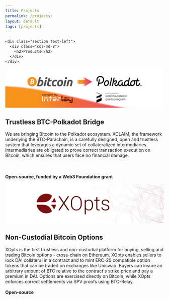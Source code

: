 ```yaml
---
title: Projects
permalink: /projects/
layout: default
tags: [projects]
---
```


<div class="main">
  <div class="container">

    <div class="section text-left">
      <div class="col-md-8">
        <h2>Products</h2>
      </div>
    </div>

  </div>
</div>
<div class="main ">
  <div class="container">
    <div class="section">
          <div class="row">
            <div class="col-lg-6">
              <div class="card">
                <div class="card-body">
                  <a href="https://medium.com/interlay/interlay-receives-w3f-grant-to-build-trustless-btc-polkadot-bridge-c4bdb40173a3">
                  <img class="d-block w-100" src="/../assets/img/projects/btc-parachain.png">
                  </a>
                    <h2>Trustless BTC-Polkadot Bridge </h2>
                  <p>
                  We are bringing Bitcoin to the Polkadot ecosystem. 
                  XCLAIM, the framework underlying the BTC-Parachain, is a carefully designed, open and trustless system that leverages a dynamic set of collateralized intermediaries. Intermediaries are obligated to prove correct transaction execution on Bitcoin, which ensures that users face no financial damage.
                  <br>
                  <br>
                  <br>
                  <br>
                  <b>Open-source, funded by a Web3 Foundation grant</b>
                  </p>
                  <div class="row">
                  <a class="nav-link" rel="tooltip" title="" data-placement="bottom" href="https://gitlab.com/interlay/btc-parachain" target="_blank" data-original-title="Gitlab repo">
                  <i class="fa fa-gitlab fa-3x"></i>
                  </a>
                  <a class="nav-link" rel="tooltip" title="" data-placement="bottom" href="https://interlay.gitlab.io/polkabtc-spec/" target="_blank" data-original-title="Specification">
                  <i class="fa fa-book fa-3x"></i>
                  </a>
                  <a class="nav-link" rel="tooltip" title="" data-placement="bottom" href="https://medium.com/interlay/interlay-receives-w3f-grant-to-build-trustless-btc-polkadot-bridge-c4bdb40173a3" target="_blank" data-original-title="Blog post">
                  <i class="fa fa-medium fa-3x"></i>
                  </a>
              </div>
            </div>
          </div>
        </div>
            <div class="col-lg-6">
              <div class="card">
                <div class="card-body">
                  <a href="xopts.io">
                  <img class="d-block w-100" src="/../assets/img/projects/xopts-banner.png">
                  </a>
                    <h2>Non-Custodial Bitcoin Options </h2>
                  <p>
                  XOpts is the first trustless and non-custodial platform for buying, selling and trading Bitcoin options - cross-chain on Ethereum. XOpts enables sellers to lock DAI collateral in a contract and to mint ERC-20 compatible option tokens that can be traded on exchanges like Uniswap. Buyers can insure an arbitrary amount of BTC relative to the contract's strike price and pay a premium in DAI. Options are exercised directly on Bitcoin, while XOpts enforces correct settlements via SPV proofs using BTC-Relay.                   
                  <br>
                  <br>
                  <b>Open-source</b>
                  </p>
                  <div class="row">
                  <a class="nav-link" rel="tooltip" title="" data-placement="bottom" href="https://xopts.io/" target="_blank" data-original-title="Try it out">
                  <i class="fa fa-desktop fa-3x"></i>
                  </a>
                  <a class="nav-link" rel="tooltip" title="" data-placement="bottom" href="https://gitlab.com/interlay/xopts" target="_blank" data-original-title="Open-source code">
                  <i class="fa fa-github fa-3x"></i>
                  </a>
                  <a class="nav-link" rel="tooltip" title="" data-placement="bottom" href="https://xopts.io/help" target="_blank" data-original-title="User guide">
                  <i class="fa fa-book fa-3x"></i>
                  </a>
              </div>
            </div>
          </div>
        </div>
      </div>
    </div>

  </div>
</div>
